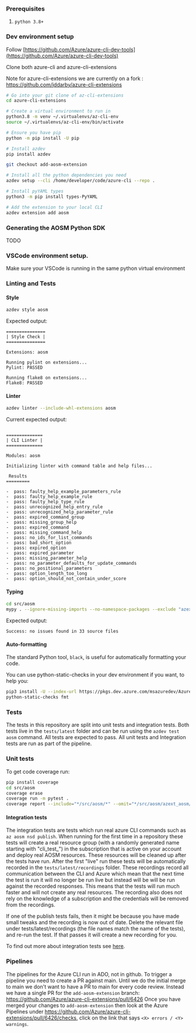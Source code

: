 ### Prerequisites

1. `python 3.8+`


### Dev environment setup

Follow [https://github.com/Azure/azure-cli-dev-tools](https://github.com/Azure/azure-cli-dev-tools)

Clone both azure-cli and azure-cli-extensions

Note for azure-cli-extensions we are currently on a fork : https://github.com/jddarby/azure-cli-extensions
```bash
# Go into your git clone of az-cli-extensions
cd azure-cli-extensions

# Create a virtual environment to run in
python3.8 -m venv ~/.virtualenvs/az-cli-env
source ~/.virtualenvs/az-cli-env/bin/activate

# Ensure you have pip
python -m pip install -U pip

# Install azdev
pip install azdev

git checkout add-aosm-extension

# Install all the python dependencies you need
azdev setup --cli /home/developer/code/azure-cli --repo .

# Install pyYAML types
python3 -m pip install types-PyYAML

# Add the extension to your local CLI
azdev extension add aosm
```
### Generating the AOSM Python SDK
TODO

### VSCode environment setup.

Make sure your VSCode is running in the same python virtual environment

### Linting and Tests

#### Style
```bash
azdev style aosm
```

Expected output:
```
===============
| Style Check |
===============

Extensions: aosm

Running pylint on extensions...
Pylint: PASSED

Running flake8 on extensions...
Flake8: PASSED
```

#### Linter
```bash
azdev linter --include-whl-extensions aosm
```

Current expected output:
```

==============
| CLI Linter |
==============

Modules: aosm

Initializing linter with command table and help files...

 Results
=========

-  pass: faulty_help_example_parameters_rule
-  pass: faulty_help_example_rule
-  pass: faulty_help_type_rule
-  pass: unrecognized_help_entry_rule
-  pass: unrecognized_help_parameter_rule
-  pass: expired_command_group
-  pass: missing_group_help
-  pass: expired_command
-  pass: missing_command_help
-  pass: no_ids_for_list_commands
-  pass: bad_short_option
-  pass: expired_option
-  pass: expired_parameter
-  pass: missing_parameter_help
-  pass: no_parameter_defaults_for_update_commands
-  pass: no_positional_parameters
-  pass: option_length_too_long
-  pass: option_should_not_contain_under_score
```

#### Typing
```bash
cd src/aosm
mypy . --ignore-missing-imports --no-namespace-packages --exclude "azext_aosm/vendored_sdks/*"
```

Expected output:
```
Success: no issues found in 33 source files
```

#### Auto-formatting
The standard Python tool, `black`, is useful for automatically formatting your code.

You can use python-static-checks in your dev environment if you want, to help you:
```bash
pip3 install -U --index-url https://pkgs.dev.azure.com/msazuredev/AzureForOperators/_packaging/python/pypi/simple/ python-static-checks==4.0.0
python-static-checks fmt
```

### Tests
The tests in this repository are split into unit tests and integration tests. Both tests live in the `tests/latest` folder and can be run using the `azdev test aosm` command. All tests are expected to pass. All unit tests and Integration tests are run as part of the pipeline. 
### Unit tests
To get code coverage run:
```bash
pip install coverage 
cd src/aosm
coverage erase
coverage run -m pytest .
coverage report --include="*/src/aosm/*" --omit="*/src/aosm/azext_aosm/vendored_sdks/*","*/src/aosm/azext_aosm/tests/*" -m
```

#### Integration tests
The integration tests are tests which run real azure CLI commands such as `az aosm nsd publish`. When running for the first time in a repository these tests will create a real resource group (with a randomly generated name starting with "cli_test_") in the subscription that is active on your account and deploy real AOSM resources. These resources will be cleaned up after the tests have run. After the first "live" run these tests will be automatically recorded in the `tests/latest/recordings` folder. These recordings record all communication between the CLI and Azure which mean that the next time the test is run it will no longer be run live but instead will be will be run against the recorded responses. This means that the tests will run much faster and will not create any real resources. The recording also does not rely on the knowledge of a subscription and the credentials will be removed from the recordings.

If one of the publish tests fails, then it might be because you have made small tweaks and the recording is now out of date.
Delete the relevant file under tests/latest/recordings (the file names match the name of the tests), and re-run the test.
If that passes it will create a new recording for you.

To find out more about integration tests see [here](https://github.com/Azure/azure-cli/blob/dev/doc/authoring_tests.md).

### Pipelines
The pipelines for the Azure CLI run in ADO, not in github.
To trigger a pipeline you need to create a PR against main.
Until we do the initial merge to main we don't want to have a PR to main for every code review.
Instead we have a single PR for the `add-aosm-extension` branch: https://github.com/Azure/azure-cli-extensions/pull/6426
Once you have merged your changes to `add-aosm-extension` then look at the Azure Pipelines under https://github.com/Azure/azure-cli-extensions/pull/6426/checks, click on the link that says `<X> errors / <Y> warnings`.
